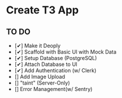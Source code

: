 # Create T3 App

## TO DO

- [✔] Make it Deoply
- [✔] Scaffold with Basic UI with Mock Data
- [✔] Setup Database (PostgreSQL)
- [✔] Attach Database to UI
- [✔] Add Authentication (w/ Clerk)
- [] Add Image Upload
- [] "taint" (Server-Only)
- [] Error Management(w/ Sentry)
